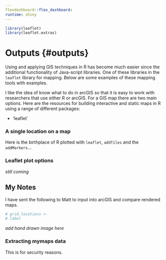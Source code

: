 ```yaml
---
flexdashboard::flex_dashboard:
runtime: shiny
---
```

  

```r
library(leaflet)
library(leaflet.extras)
```

# Outputs {#outputs}

Using and applying GIS techniques in R has become much easier since the additional functionality of Java-script libraries. One of these libraries in the `leaflet` library for mapping. Below are some examples of these mapping tools with examples.

I like the idea of know what to do in arcGIS so that it is easy to work with researchers that use either R or arcGIS. For a GIS map there are two main options. Here are the resources for building interactive and static maps in R using a range of different packages:

- 'leaflet`

### A single location on a map

Here is the birthplace of R plotted with `leaflet`, `addTiles` and the `addMarkers`...



### Leaflet plot options

*still coming*

## My Notes

I have sent the following to Matt to input into arcGIS and compare rendered maps.


```r
# grid.locations <- 
# label
```

*add hand drawn image here*

### Extracting mymaps data

This is for security reasons.


